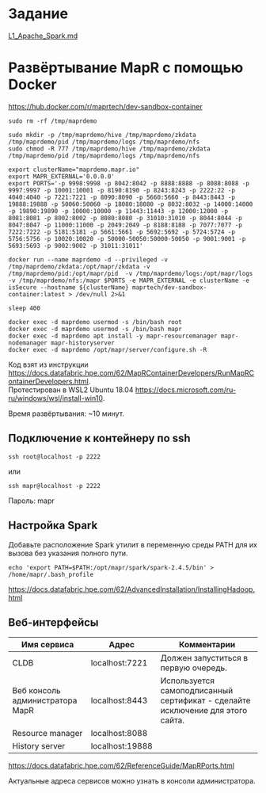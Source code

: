# Задание

[L1_Apache_Spark.md](L1_Apache_Spark.md)

# Развёртывание MapR с помощью Docker

https://hub.docker.com/r/maprtech/dev-sandbox-container

```
sudo rm -rf /tmp/maprdemo

sudo mkdir -p /tmp/maprdemo/hive /tmp/maprdemo/zkdata /tmp/maprdemo/pid /tmp/maprdemo/logs /tmp/maprdemo/nfs
sudo chmod -R 777 /tmp/maprdemo/hive /tmp/maprdemo/zkdata /tmp/maprdemo/pid /tmp/maprdemo/logs /tmp/maprdemo/nfs

export clusterName="maprdemo.mapr.io"
export MAPR_EXTERNAL='0.0.0.0'
export PORTS='-p 9998:9998 -p 8042:8042 -p 8888:8888 -p 8088:8088 -p 9997:9997 -p 10001:10001 -p 8190:8190 -p 8243:8243 -p 2222:22 -p 4040:4040 -p 7221:7221 -p 8090:8090 -p 5660:5660 -p 8443:8443 -p 19888:19888 -p 50060:50060 -p 18080:18080 -p 8032:8032 -p 14000:14000 -p 19890:19890 -p 10000:10000 -p 11443:11443 -p 12000:12000 -p 8081:8081 -p 8002:8002 -p 8080:8080 -p 31010:31010 -p 8044:8044 -p 8047:8047 -p 11000:11000 -p 2049:2049 -p 8188:8188 -p 7077:7077 -p 7222:7222 -p 5181:5181 -p 5661:5661 -p 5692:5692 -p 5724:5724 -p 5756:5756 -p 10020:10020 -p 50000-50050:50000-50050 -p 9001:9001 -p 5693:5693 -p 9002:9002 -p 31011:31011'

docker run --name maprdemo -d --privileged -v /tmp/maprdemo/zkdata:/opt/mapr/zkdata -v /tmp/maprdemo/pid:/opt/mapr/pid  -v /tmp/maprdemo/logs:/opt/mapr/logs  -v /tmp/maprdemo/nfs:/mapr $PORTS -e MAPR_EXTERNAL -e clusterName -e isSecure --hostname ${clusterName} maprtech/dev-sandbox-container:latest > /dev/null 2>&1

sleep 400

docker exec -d maprdemo usermod -s /bin/bash root
docker exec -d maprdemo usermod -s /bin/bash mapr
docker exec -d maprdemo apt install -y mapr-resourcemanager mapr-nodemanager mapr-historyserver
docker exec -d maprdemo /opt/mapr/server/configure.sh -R

```

Код взят из инструкции https://docs.datafabric.hpe.com/62/MapRContainerDevelopers/RunMapRContainerDevelopers.html.   
Протестирован в WSL2 Ubuntu 18.04 https://docs.microsoft.com/ru-ru/windows/wsl/install-win10.

Время развёртывания: ~10 минут.

## Подключение к контейнеру по ssh

```
ssh root@localhost -p 2222
```

или

```
ssh mapr@localhost -p 2222
```

Пароль: mapr

## Настройка Spark

Добавьте расположение Spark утилит в переменную среды PATH для их вызова без указания полного пути.

```
echo 'export PATH=$PATH:/opt/mapr/spark/spark-2.4.5/bin' > /home/mapr/.bash_profile
```

https://docs.datafabric.hpe.com/62/AdvancedInstallation/InstallingHadoop.html

## Веб-интерфейсы

| Имя сервиса                     | Адрес           | Комментарии                                                                    |
|---------------------------------|-----------------|--------------------------------------------------------------------------------|
| CLDB                            | localhost:7221  | Должен запуститься в первую очередь.                                           |
| Веб консоль администратора MapR | localhost:8443  | Используется самоподписанный сертификат - сделайте исключение для этого сайта. |
| Resource manager                | localhost:8088  |                                                                                |
| History server                  | localhost:19888 |                                                                                |

https://docs.datafabric.hpe.com/62/ReferenceGuide/MapRPorts.html

Актуальные адреса сервисов можно узнать в консоли администратора.
